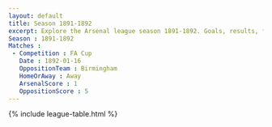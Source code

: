 ```yaml
---
layout: default
title: Season 1891-1892 
excerpt: Explore the Arsenal league season 1891-1892. Goals, results, fixtures from the 1891-1892 season on History of Arsenal Football Club
Season : 1891-1892
Matches :
 - Competition : FA Cup
   Date : 1892-01-16
   OppositionTeam : Birmingham
   HomeOrAway : Away
   ArsenalScore : 1
   OppositionScore : 5
---
```



{% include league-table.html %}